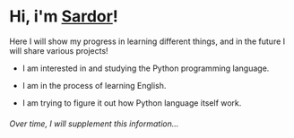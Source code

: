# Hi, i'm [Sardor]!

Here I will show my progress in learning different things, and in the future I will share various projects!

- I am interested in and studying the Python programming language.

- I am in the process of learning English.

- I am trying to figure it out how Python language itself work.

###### Over time, I will supplement this information...

<!-- dark -->

[Sardor]:https://github.com/sardor-wd
